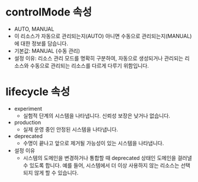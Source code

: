 # controlMode 속성
-  AUTO, MANUAL
  -  이 리소스가 자동으로 관리되는지(AUTO) 아니면 수동으로 관리되는지(MANUAL)에 대한 정보를 담습니다.
  - 기본값: MANUAL (수동 관리)
- 설정 이유: 리소스 관리 모드를 명확히 구분하여, 자동으로 생성되거나 관리되는 리소스와 수동으로 관리되는 리소스를 다르게 다루기 위함입니다.

# lifecycle 속성
- experiment
  - 실험적 단계의 시스템을 나타냅니다. 신뢰성 보장은 낮거나 없습니다.
- production
  - 실제 운영 중인 안정된 시스템을 나타냅니다.
- deprecated
  - 수명이 끝나고 앞으로 제거될 가능성이 있는 시스템을 나타냅니다.
- 설정 이유
  - 시스템의 도메인을 변경하거나 통합할 때 deprecated 상태인 도메인을 걸러낼 수 있도록 합니다. 예를 들어, 시스템에서 더 이상 사용하지 않는 리소스는 선택되지 않게 할 수 있습니다.
